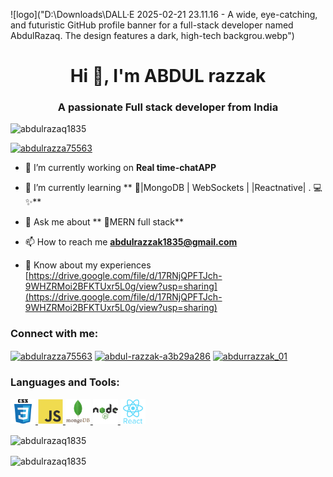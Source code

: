 
![logo]("D:\Downloads\DALL·E 2025-02-21 23.11.16 - A wide, eye-catching, and futuristic GitHub profile banner for a full-stack developer named AbdulRazaq. The design features a dark, high-tech backgrou.webp")
<h1 align="center">Hi 👋, I'm ABDUL razzak</h1>
<h3 align="center">A passionate Full stack developer from India</h3>


<p align="left"> <img src="https://komarev.com/ghpvc/?username=abdulrazaq1835&label=Profile%20views&color=0e75b6&style=flat" alt="abdulrazaq1835" /> </p>

<p align="left"> <a href="https://twitter.com/abdulrazza75563" target="blank"><img src="https://img.shields.io/twitter/follow/abdulrazza75563?logo=twitter&style=for-the-badge" alt="abdulrazza75563" /></a> </p>

- 🔭 I’m currently working on **Real time-chatAPP**

- 🌱 I’m currently learning ** 🚀|MongoDB | WebSockets | |Reactnative| . 💻✨**

- 💬 Ask me about **  🚀MERN full stack**

- 📫 How to reach me **abdulrazzak1835@gmail.com**

- 📄 Know about my experiences [https://drive.google.com/file/d/17RNjQPFTJch-9WHZRMoi2BFKTUxr5L0g/view?usp=sharing](https://drive.google.com/file/d/17RNjQPFTJch-9WHZRMoi2BFKTUxr5L0g/view?usp=sharing)

<h3 align="left">Connect with me:</h3>
<p align="left">
<a href="https://twitter.com/abdulrazza75563" target="blank"><img align="center" src="https://raw.githubusercontent.com/rahuldkjain/github-profile-readme-generator/master/src/images/icons/Social/twitter.svg" alt="abdulrazza75563" height="30" width="40" /></a>
<a href="https://linkedin.com/in/abdul-razzak-a3b29a286" target="blank"><img align="center" src="https://raw.githubusercontent.com/rahuldkjain/github-profile-readme-generator/master/src/images/icons/Social/linked-in-alt.svg" alt="abdul-razzak-a3b29a286" height="30" width="40" /></a>
<a href="https://instagram.com/abdurrazzak_01" target="blank"><img align="center" src="https://raw.githubusercontent.com/rahuldkjain/github-profile-readme-generator/master/src/images/icons/Social/instagram.svg" alt="abdurrazzak_01" height="30" width="40" /></a>
</p>

<h3 align="left">Languages and Tools:</h3>
<p align="left"> <a href="https://www.w3schools.com/css/" target="_blank" rel="noreferrer"> <img src="https://raw.githubusercontent.com/devicons/devicon/master/icons/css3/css3-original-wordmark.svg" alt="css3" width="40" height="40"/> </a> <a href="https://developer.mozilla.org/en-US/docs/Web/JavaScript" target="_blank" rel="noreferrer"> <img src="https://raw.githubusercontent.com/devicons/devicon/master/icons/javascript/javascript-original.svg" alt="javascript" width="40" height="40"/> </a> <a href="https://www.mongodb.com/" target="_blank" rel="noreferrer"> <img src="https://raw.githubusercontent.com/devicons/devicon/master/icons/mongodb/mongodb-original-wordmark.svg" alt="mongodb" width="40" height="40"/> </a> <a href="https://nodejs.org" target="_blank" rel="noreferrer"> <img src="https://raw.githubusercontent.com/devicons/devicon/master/icons/nodejs/nodejs-original-wordmark.svg" alt="nodejs" width="40" height="40"/> </a> <a href="https://reactjs.org/" target="_blank" rel="noreferrer"> <img src="https://raw.githubusercontent.com/devicons/devicon/master/icons/react/react-original-wordmark.svg" alt="react" width="40" height="40"/> </a> </p>

<p><img align="center" src="https://github-readme-stats.vercel.app/api/top-langs?username=abdulrazaq1835&show_icons=true&locale=en&layout=compact" alt="abdulrazaq1835" /></p>

<p><img align="center" src="https://github-readme-streak-stats.herokuapp.com/?user=abdulrazaq1835&" alt="abdulrazaq1835" /></p>
